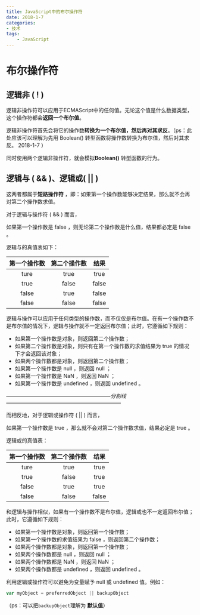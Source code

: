 ```yaml
---
title: JavaScript中的布尔操作符
date: 2018-1-7
categories: 
- 技术
tags: 
    - JavaScript
---
```


# 布尔操作符

## 逻辑非 ( ! )

逻辑非操作符可以应用于ECMAScript中的任何值。无论这个值是什么数据类型，这个操作符都会**返回一个布尔值**。 

逻辑非操作符首先会将它的操作数**转换为一个布尔值，然后再对其求反**。（ps：此处应该可以理解为先用 Boolean() 转型函数将操作数转换为布尔值，然后对其求反。 2018-1-7 ）

同时使用两个逻辑非操作符，就会模拟**Boolean()** 转型函数的行为。

## 逻辑与 ( && )、逻辑或( || )

这两者都属于**短路操作符** ，即：如果第一个操作数能够决定结果，那么就不会再对第二个操作数求值。

对于逻辑与操作符 ( && ) 而言，

如果第一个操作数是 false ，则无论第二个操作数是什么值，结果都必定是 false 。

逻辑与的真值表如下：

| 第一个操作数 | 第二个操作数 |  结果   |
| :----: | :----: | :---: |
|  ture  |  true  | true  |
|  true  | false  | false |
| false  |  true  | false |
| false  | false  | false |

逻辑与操作可以应用于任何类型的操作数，而不仅仅是布尔值。在有一个操作数不是布尔值的情况下，逻辑与操作就不一定返回布尔值；此时，它遵循如下规则：

* 如果第一个操作数是对象，则返回第二个操作数；
* 如果第二个操作数是对象，则只有在第一个操作数的求值结果为 true 的情况下才会返回该对象；
* 如果两个操作数都是对象，则返回第二个操作数；
* 如果第一个操作数是 null ，则返回 null ；
* 如果第一个操作数是 NaN ，则返回 NaN ；
* 如果第一个操作数是 undefined ，则返回 undefined 。



————————————————————*分割线* ——————————————————————



而相反地，对于逻辑或操作符 ( || ) 而言，

如果第一个操作数是 true ，那么就不会对第二个操作数求值，结果必定是 true 。

逻辑或的真值表：

| 第一个操作数 | 第二个操作数 |  结果   |
| :----: | :----: | :---: |
|  ture  |  true  | true  |
|  true  | false  | true  |
| false  |  true  | true  |
| false  | false  | false |

和逻辑与操作相似，如果有一个操作数不是布尔值，逻辑或也不一定返回布尔值；此时，它遵循如下规则：

* 如果第一个操作数是对象，则返回第一个操作数；
* 如果第一个操作数的求值结果为 false ，则返回第二个操作数；
* 如果两个操作数都是对象，则返回第一个操作数；
* 如果两个操作数都是 null ，则返回 null ；
* 如果两个操作数都是 NaN ，则返回 NaN ；
* 如果两个操作数都是 undefined ，则返回 undefined 。

利用逻辑或操作符可以避免为变量赋予 null 或 undefined 值。例如：

```javascript
var myObject = preferredObject || backupObject
```

（ps：可以把`backupObject`理解为 **默认值**）

